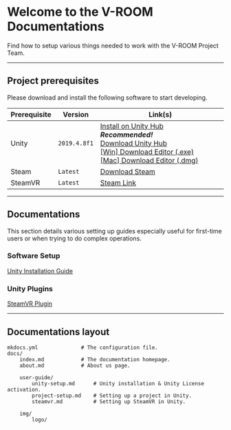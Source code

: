 # Welcome to the V-ROOM Documentations

Find how to setup various things needed to work with the V-ROOM Project Team.

---

## Project prerequisites

Please download and install the following software to start developing.

| Prerequisite | Version      | Link(s)                                                      |
| ------------ | ------------ | ------------------------------------------------------------ |
| Unity        | `2019.4.8f1` | [Install on Unity Hub](unityhub://2018.4.8f1/9bc9d983d803) &nbsp;&nbsp;&nbsp;&nbsp;&nbsp;&nbsp;&nbsp;&nbsp; ***Recommended!***<br />[Download Unity Hub](https://unity3d.com/get-unity/download)<br />[[Win] Download Editor (.exe)](https://download.unity3d.com/download_unity/9bc9d983d803/Windows64EditorInstaller/UnitySetup64-2018.4.8f1.exe)<br />[[Mac] Download Editor (.dmg)](https://unity3d.com/get-unity/download?thank-you=update&download_nid=62959&os=Mac)<br /> |
| Steam        | `Latest`     | [Download Steam](https://store.steampowered.com/about/)      |
| SteamVR      | `Latest`     | [Steam Link](https://store.steampowered.com/app/250820/SteamVR/) |

---

## Documentations

This section details various setting up guides especially useful for first-time users or when trying to do complex operations.

### Software Setup

[Unity Installation Guide](user-guide/unity-setup/index.html)

### Unity Plugins

[SteamVR Plugin](user-guide/steamvr/index.html)

---

## Documentations layout

```
mkdocs.yml    			# The configuration file.
docs/
    index.md  			# The documentation homepage.
    about.md			# About us page.
    
	user-guide/
        unity-setup.md		# Unity installation & Unity License activation.
        project-setup.md	# Setting up a project in Unity.
        steamvr.md			# Setting up SteamVR in Unity.

    img/
        logo/
```


